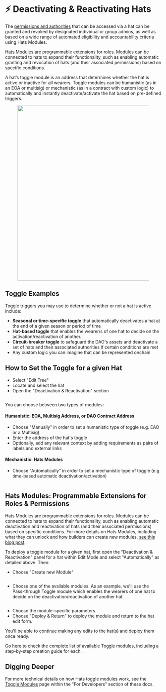 # ⚡ Deactivating & Reactivating Hats

The [permissions and authorities](../../hats-integrations/permissions-and-authorities/) that can be accessed via a hat can be granted and revoked by designated individual or group admins, as well as based on a wide range of automated eligibility and accountability criteria using Hats Modules.&#x20;

[Hats Modules](https://hats.mirror.xyz/xAk\_yb7dDL1OLBx8nq47Ni7V1SuiC6L6B-49u7vz520) are programmable extensions for roles. Modules can be connected to hats to expand their functionality, such as enabling automatic granting and revocation of hats (and their associated permissions) based on specific conditions.&#x20;

A hat’s toggle module is an address that determines whether the hat is active or inactive for all wearers. Toggle modules can be humanistic (as in an EOA or multisig) or mechanistic (as in a contract with custom logic) to automatically and instantly deactivate/activate the hat based on pre-defined triggers.

<figure><img src="../../.gitbook/assets/Screenshot 2023-06-28 at 3.13.01 PM.png" alt="" width="563"><figcaption></figcaption></figure>

## **Toggle Examples**

Toggle triggers you may use to determine whether or not a hat is active include:

* **Seasonal or time-specific toggle** that automatically deactivates a hat at the end of a given season or period of time
* **Hat-based toggle** that enables the wearer/s of one hat to decide on the activation/reactivation of another.
* **Circuit-breaker toggle** to safeguard the DAO's assets and deactivate a set of hats and their associated authorities if certain conditions are met
* Any custom logic you can imagine that can be represented onchain

## How to Set the Toggle for a given Hat

* Select "Edit Tree"
* Locate and select the hat
* Open the "Deactivation & Reactivation" section

<figure><img src="../../.gitbook/assets/Deactivation And Reactivation.png" alt=""><figcaption></figcaption></figure>

You can choose between two types of modules:

#### Humanistic: EOA, Multisig Address, or DAO Contract Address

* Choose "Manually" in order to set a humanistic type of toggle (e.g. EAO or a Multisig)&#x20;
* Enter the address of the hat's toggle
* Optionally, add any relevant context by adding requirements as pairs of labels and external links

#### Mechanistic: Hats Modules

* Choose "Automatically" in order to set a mechanistic type of toggle (e.g. time-based automatic deactivation/activation)&#x20;

<figure><img src="../../.gitbook/assets/Create Toggle Module.png" alt=""><figcaption></figcaption></figure>

## Hats Modules: Programmable Extensions for Roles & Permissions

Hats Modules are programmable extensions for roles. Modules can be connected to hats to expand their functionality, such as enabling automatic deactivation and reactivation of hats (and their associated permissions) based on specific conditions. For more details on Hats Modules, including what they can unlock and how builders can create new modules, [see this blog post](https://hats.mirror.xyz/xAk\_yb7dDL1OLBx8nq47Ni7V1SuiC6L6B-49u7vz520).

To deploy a toggle module for a given hat, first open the "Deactivation & Reactivation" panel for a hat within Edit Mode and select "Automatically" as detailed above. Then:

* Choose "Create new Module"

<figure><img src="../../.gitbook/assets/Create Module 2.png" alt=""><figcaption></figcaption></figure>

* Choose one of the available modules. As an example, we'll use the Pass-through Toggle module which enables the wearers of one hat to decide on the deactivation/reactivation of another hat.

<figure><img src="../../.gitbook/assets/Hat-Based Toggle.png" alt=""><figcaption></figcaption></figure>

* Choose the module-specific parameters
* Choose "Deploy & Return" to deploy the module and return to the hat edit form.&#x20;

You'll be able to continue making any edits to the hat(s) and deploy them once ready.

Go [here](../../hats-integrations/activation-and-deactivation-criteria/) to check the complete list of available Toggle modules, including a step-by-step creation guide for each.&#x20;

## Digging Deeper

For more technical details on how Hats toggle modules work, see the [Toggle Modules](../../for-developers/hats-protocol-for-developers/toggle-modules.md) page within the "For Developers" section of these docs.
